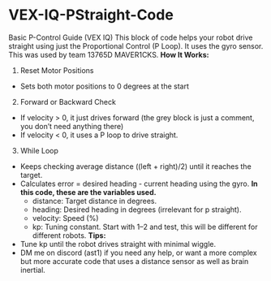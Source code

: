 # VEX-IQ-PStraight-Code
Basic P-Control Guide (VEX IQ)
This block of code helps your robot drive straight using just the Proportional Control (P Loop). It uses the gyro sensor. This was used by team 13765D MAVER1CKS.
**How It Works:**
1. Reset Motor Positions
 - Sets both motor positions to 0 degrees at the start
2. Forward or Backward Check
 - If velocity > 0, it just drives forward (the grey block is just a comment, you don’t need anything there)
 - If velocity < 0, it uses a P loop to drive straight.
3. While Loop
 - Keeps checking average distance ((left + right)/2) until it reaches the target.
 - Calculates error = desired heading - current heading using the gyro.
**In this code, these are the variables used.**
    - distance: Target distance in degrees.
    - heading: Desired heading in degrees (irrelevant for p straight).
    - velocity: Speed (%)
    - kp: Tuning constant. Start with 1–2 and test, this will be different for different robots. 
**Tips:**
 - Tune kp until the robot drives straight with minimal wiggle.
 - DM me on discord (ast1) if you need any help, or want a more complex but more accurate code that uses a distance sensor as well as brain inertial.
